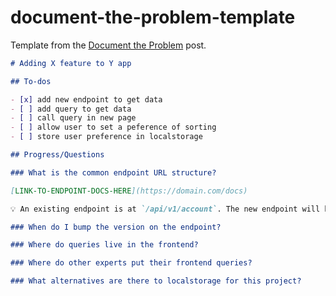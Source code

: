 # document-the-problem-template
Template from the [Document the Problem](https://chancesmith.io/document-the-problem/) post.

```markdown
# Adding X feature to Y app

## To-dos

- [x] add new endpoint to get data
- [ ] add query to get data
- [ ] call query in new page
- [ ] allow user to set a peference of sorting
- [ ] store user preference in localstorage

## Progress/Questions

### What is the common endpoint URL structure?

[LINK-TO-ENDPOINT-DOCS-HERE](https://domain.com/docs)

💡 An existing endpoint is at `/api/v1/account`. The new endpoint will be at `/api/v1/new-feature`.

### When do I bump the version on the endpoint?

### Where do queries live in the frontend?

### Where do other experts put their frontend queries?

### What alternatives are there to localstorage for this project?
```
